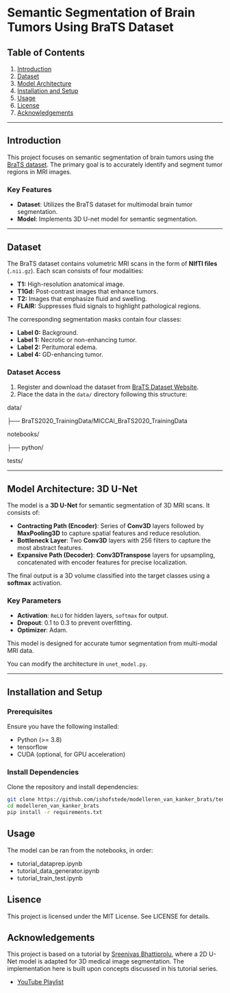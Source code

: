 # Semantic Segmentation of Brain Tumors Using BraTS Dataset

## Table of Contents
1. [Introduction](#introduction)
2. [Dataset](#dataset)
3. [Model Architecture](#model-architecture)
4. [Installation and Setup](#installation-and-setup)
5. [Usage](#usage)
6. [License](#license)
7. [Acknowledgements](#acknowledgements)

---

## Introduction
This project focuses on semantic segmentation of brain tumors using the [BraTS dataset](https://www.med.upenn.edu/sbia/brats2021/data.html). The primary goal is to accurately identify and segment tumor regions in MRI images.

### Key Features
- **Dataset**: Utilizes the BraTS dataset for multimodal brain tumor segmentation.
- **Model**: Implements 3D U-net model for semantic segmentation.

---

## Dataset
The BraTS dataset contains volumetric MRI scans in the form of **NIfTI files** (`.nii.gz`). Each scan consists of four modalities:  
- **T1:** High-resolution anatomical image.  
- **T1Gd:** Post-contrast images that enhance tumors.  
- **T2:** Images that emphasize fluid and swelling.  
- **FLAIR:** Suppresses fluid signals to highlight pathological regions.  

The corresponding segmentation masks contain four classes:  
- **Label 0:** Background.  
- **Label 1:** Necrotic or non-enhancing tumor.  
- **Label 2:** Peritumoral edema.  
- **Label 4:** GD-enhancing tumor.  


### Dataset Access
1. Register and download the dataset from [BraTS Dataset Website](https://www.kaggle.com/datasets/awsaf49/brats20-dataset-training-validation).
2. Place the data in the `data/` directory following this structure:

data/

├── BraTS2020_TrainingData/MICCAI_BraTS2020_TrainingData

notebooks/

├── python/

tests/

---

## Model Architecture: 3D U-Net

The model is a **3D U-Net** for semantic segmentation of 3D MRI scans. It consists of:

- **Contracting Path (Encoder)**: Series of **Conv3D** layers followed by **MaxPooling3D** to capture spatial features and reduce resolution.
- **Bottleneck Layer**: Two **Conv3D** layers with 256 filters to capture the most abstract features.
- **Expansive Path (Decoder)**: **Conv3DTranspose** layers for upsampling, concatenated with encoder features for precise localization.

The final output is a 3D volume classified into the target classes using a **softmax** activation.

### Key Parameters
- **Activation**: `ReLU` for hidden layers, `softmax` for output.
- **Dropout**: 0.1 to 0.3 to prevent overfitting.
- **Optimizer**: Adam.

This model is designed for accurate tumor segmentation from multi-modal MRI data.


You can modify the architecture in `unet_model.py`.

---

## Installation and Setup

### Prerequisites
Ensure you have the following installed:
- Python (>= 3.8)
- tensorflow
- CUDA (optional, for GPU acceleration)

### Install Dependencies
Clone the repository and install dependencies:
```bash
git clone https://github.com/ishofstede/modelleren_van_kanker_brats/tensorflow.git
cd modelleren_van_kanker_brats
pip install -r requirements.txt
```

## Usage 
The model can be ran from the notebooks, in order:
- tutorial_dataprep.ipynb
- tutorial_data_generator.ipynb
- tutorial_train_test.ipynb

## Lisence
This project is licensed under the MIT License. See LICENSE for details.

## Acknowledgements

This project is based on a tutorial by [Sreenivas Bhattiprolu](https://www.youtube.com/playlist?list=PLZsOBAyNTZwYgF8O1bTdV-lBdN55wLHDr), where a 2D U-Net model is adapted for 3D medical image segmentation. The implementation here is built upon concepts discussed in his tutorial series.

- [YouTube Playlist](https://www.youtube.com/playlist?list=PLZsOBAyNTZwYgF8O1bTdV-lBdN55wLHDr)
